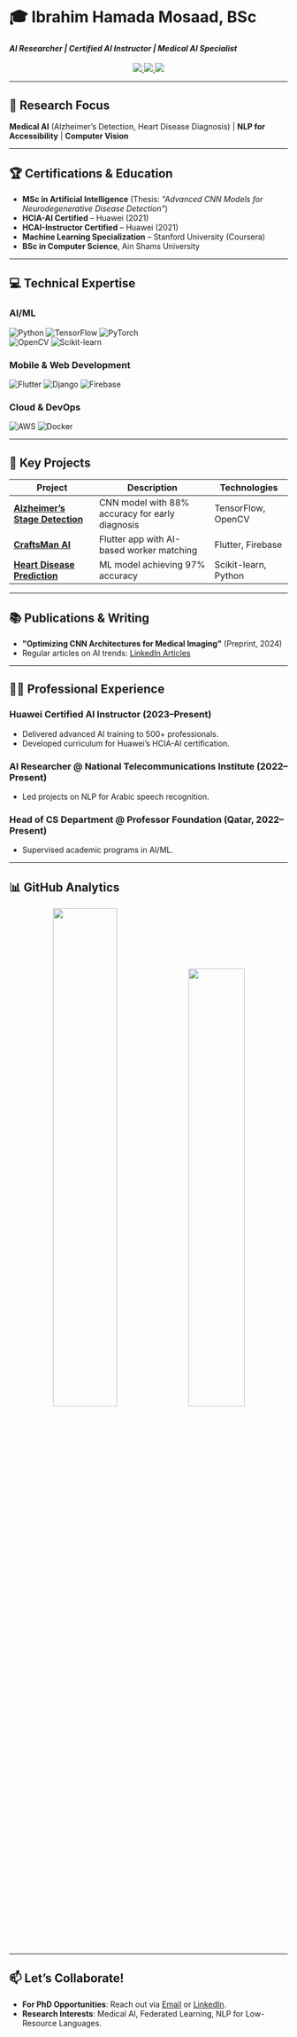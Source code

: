 # 🎓 Ibrahim Hamada Mosaad, BSc  
#### *AI Researcher | Certified AI Instructor | Medical AI Specialist*  
<p align="center">
  <a href="https://linkedin.com/in/ibrahim-hamada-mosaad-a91a66170" target="_blank">
    <img src="https://img.shields.io/badge/LinkedIn-0077B5?style=for-the-badge&logo=linkedin&logoColor=white">
  </a>
  <a href="mailto:ibrahimhamadamosaad@gmail.com">
    <img src="https://img.shields.io/badge/Email-D14836?style=for-the-badge&logo=gmail&logoColor=white">
  </a>
  <a href="https://scholar.google.com/citations?user=YOUR_PROFILE" target="_blank">
    <img src="https://img.shields.io/badge/Google_Scholar-4285F4?style=for-the-badge&logo=google-scholar&logoColor=white">
  </a>
</p>

---

## 🔬 Research Focus  
**Medical AI** (Alzheimer’s Detection, Heart Disease Diagnosis) | **NLP for Accessibility** | **Computer Vision**  

---

## 🏆 Certifications & Education  
- **MSc in Artificial Intelligence** (Thesis: *"Advanced CNN Models for Neurodegenerative Disease Detection"*)  
- **HCIA-AI Certified** – Huawei (2021)
- **HCAI-Instructor Certified** – Huawei (2021)  
- **Machine Learning Specialization** – Stanford University (Coursera)  
- **BSc in Computer Science**, Ain Shams University  

---

## 💻 Technical Expertise  
### **AI/ML**  
![Python](https://img.shields.io/badge/Python-Expert-3776AB?logo=python) ![TensorFlow](https://img.shields.io/badge/TensorFlow-FF6F00?logo=tensorflow) ![PyTorch](https://img.shields.io/badge/PyTorch-EE4C2C?logo=pytorch)  
![OpenCV](https://img.shields.io/badge/OpenCV-5C3EE8?logo=opencv) ![Scikit-learn](https://img.shields.io/badge/Scikit_learn-F7931E?logo=scikit-learn)  

### **Mobile & Web Development**  
![Flutter](https://img.shields.io/badge/Flutter-02569B?logo=flutter) ![Django](https://img.shields.io/badge/Django-092E20?logo=django) ![Firebase](https://img.shields.io/badge/Firebase-FFCA28?logo=firebase)  

### **Cloud & DevOps**  
![AWS](https://img.shields.io/badge/AWS-232F3E?logo=amazon-aws) ![Docker](https://img.shields.io/badge/Docker-2496ED?logo=docker)  

---

## 🚀 Key Projects  
| Project | Description | Technologies |  
|---------|-------------|--------------|  
| **[Alzheimer’s Stage Detection](https://github.com/ibrahim-mosaad)** | CNN model with 88% accuracy for early diagnosis | TensorFlow, OpenCV |  
| **[CraftsMan AI](https://play.google.com/store/apps/details?id=com.logincode.crafts)** | Flutter app with AI-based worker matching | Flutter, Firebase |  
| **[Heart Disease Prediction](https://github.com/ibrahim-mosaad/heart-disease-prediction)** | ML model achieving 97% accuracy | Scikit-learn, Python |  

---

## 📚 Publications & Writing  
- **"Optimizing CNN Architectures for Medical Imaging"** (Preprint, 2024)  
- Regular articles on AI trends: [LinkedIn Articles](https://linkedin.com/in/ibrahim-hamada-mosaad-a91a66170)  

---

## 👨‍🏫 Professional Experience  
### **Huawei Certified AI Instructor** (2023–Present)  
- Delivered advanced AI training to 500+ professionals.  
- Developed curriculum for Huawei’s HCIA-AI certification.  

### **AI Researcher @ National Telecommunications Institute** (2022–Present)  
- Led projects on NLP for Arabic speech recognition.  

### **Head of CS Department @ Professor Foundation** (Qatar, 2022–Present)  
- Supervised academic programs in AI/ML.  

---

## 📊 GitHub Analytics  
<p align="center">
  <img src="https://github-readme-stats.vercel.app/api?username=ibrahim-mosaad&show_icons=true&theme=radical" width="48%">
  <img src="https://github-readme-stats.vercel.app/api/top-langs/?username=ibrahim-mosaad&layout=compact&theme=radical" width="45%">
</p>

---

## 📫 Let’s Collaborate!  
- **For PhD Opportunities**: Reach out via [Email](mailto:ibrahimhamadamosaad@gmail.com) or [LinkedIn](https://linkedin.com/in/ibrahim-hamada-mosaad-a91a66170).  
- **Research Interests**: Medical AI, Federated Learning, NLP for Low-Resource Languages.  
